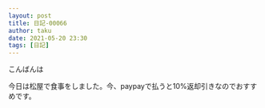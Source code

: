 ```yaml
---
layout: post
title: 日記-00066
author: taku
date: 2021-05-20 23:30
tags: [日記]
---
```


こんばんは

今日は松屋で食事をしました。今、paypayで払うと10%返却引きなのでおすすめです。